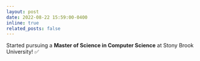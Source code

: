 ```yaml
---
layout: post
date: 2022-08-22 15:59:00-0400
inline: true
related_posts: false
---
```


Started pursuing a **Master of Science in Computer Science** at Stony Brook University! ✅
